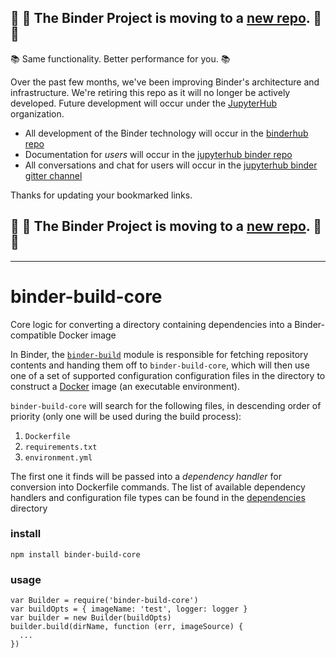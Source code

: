 ## :dash: :dash: **The Binder Project is moving to a [new repo](https://github.com/jupyterhub/binderhub).** :dash: :dash:

:books: Same functionality. Better performance for you. :books:

Over the past few months, we've been improving Binder's architecture and infrastructure. We're retiring this repo as it will no longer be actively developed. Future development will occur under the [JupyterHub](https://github.com/jupyterhub/) organization.

* All development of the Binder technology will occur in the [binderhub repo](https://github.com/jupyterhub/binderhub)
* Documentation for *users* will occur in the [jupyterhub binder repo](https://github.com/jupyterhub/binder) 
* All conversations and chat for users will occur in the [jupyterhub binder gitter channel](https://gitter.im/jupyterhub/binder)

Thanks for updating your bookmarked links.

## :dash: :dash: **The Binder Project is moving to a [new repo](https://github.com/jupyterhub/binderhub).** :dash: :dash:

---

# binder-build-core
Core logic for converting a directory containing dependencies into a Binder-compatible Docker image

In Binder, the [`binder-build`](https://github.com/binder-project/binder-build) module is
responsible for fetching repository contents and handing them off to `binder-build-core`, which will
then use one of a set of supported configuration configuration files in the directory to construct a [Docker](https://www.docker.com/) image (an executable environment). 

`binder-build-core` will search for the following files, in descending order of priority (only one will be used during the build process):
 1. `Dockerfile`
 1. `requirements.txt`
 2. `environment.yml`

The first one it finds will be passed into a *dependency handler* for conversion into Dockerfile
commands. The list of available dependency handlers and configuration file types can be
found in the [dependencies](dependencies/) directory

### install
`npm install binder-build-core`

### usage
```
var Builder = require('binder-build-core')
var buildOpts = { imageName: 'test', logger: logger }
var builder = new Builder(buildOpts)
builder.build(dirName, function (err, imageSource) {
  ...
})
```

